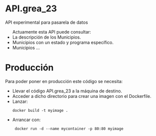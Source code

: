 # API.grea_23
API experimental para pasarela de datos

<ul>Actuamente esta API puede consultar:
  <li><a>La descripción de los Municipios.</a>
  <li><a>Municipios con un estado y programa específico.</a></li>
  <li><a>Municipios ...</a></li>
</ul>

# Producción
Para poder poner en producción este código se necesita:

- Llevar el código API.grea_23 a la máquina de destino.
- Acceder a dicho directorio para crear una imagen con el Dockerfile.
- Lanzar:
   ```console
  docker build -t myimage .
   ```
- Arrancar con:
  ```console
   docker run -d --name mycontainer -p 80:80 myimage
  ```
